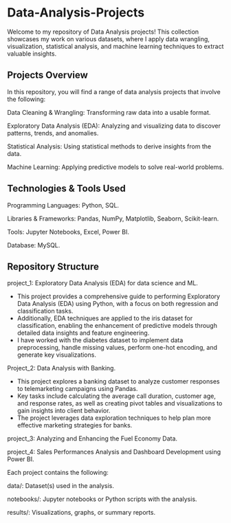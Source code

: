 # Data-Analysis-Projects
Welcome to my repository of Data Analysis projects! This collection showcases my work on various datasets, where I apply data wrangling, visualization, statistical analysis, and machine learning techniques to extract valuable insights.

## Projects Overview
In this repository, you will find a range of data analysis projects that involve the following:

Data Cleaning & Wrangling: Transforming raw data into a usable format.

Exploratory Data Analysis (EDA): Analyzing and visualizing data to discover patterns, trends, and anomalies.

Statistical Analysis: Using statistical methods to derive insights from the data.

Machine Learning: Applying predictive models to solve real-world problems.

## Technologies & Tools Used
Programming Languages: Python, SQL.

Libraries & Frameworks: Pandas, NumPy, Matplotlib, Seaborn, Scikit-learn.

Tools: Jupyter Notebooks, Excel, Power BI.

Database: MySQL.


## Repository Structure
project_1: Exploratory Data Analysis (EDA) for data science and ML. 
  - This project provides a comprehensive guide to performing Exploratory Data Analysis (EDA) using Python, with a focus on both regression and classification tasks.
  - Additionally, EDA techniques are applied to the iris dataset for classification, enabling the enhancement of predictive models through detailed data insights and feature engineering.
  - I have worked with the diabetes dataset to implement data preprocessing, handle missing values, perform one-hot encoding, and generate key visualizations.

Project_2: Data Analysis with Banking.
 - This project explores a banking dataset to analyze customer responses to telemarketing campaigns using Pandas.
 - Key tasks include calculating the average call duration, customer age, and response rates, as well as creating pivot tables and visualizations to gain insights into client behavior.
 - The project leverages data exploration techniques to help plan more effective marketing strategies for banks.

project_3: Analyzing and Enhancing the Fuel Economy Data.

project_4: Sales Performances Analysis and Dashboard Development using Power BI.

Each project contains the following:

data/: Dataset(s) used in the analysis.

notebooks/: Jupyter notebooks or Python scripts with the analysis.

results/: Visualizations, graphs, or summary reports.
